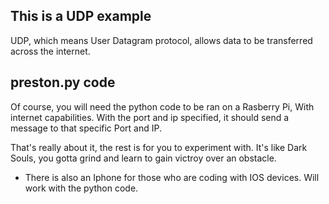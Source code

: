 ## This is a UDP example

UDP, which means User Datagram protocol, allows data to be transferred across the internet.

## preston.py code
Of course, you will need the python code to be ran on a Rasberry Pi, With internet capabilities.
With the port and ip specified, it should send a message to that specific Port and IP.


That's really about it, the rest is for you to experiment with. It's like Dark Souls, you gotta grind and learn to gain victroy over an obstacle. 

* There is also an Iphone for those who are coding with IOS devices. Will work with the python code.